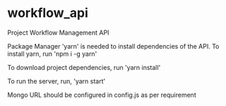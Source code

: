# workflow_api
Project Workflow Management API

Package Manager 'yarn' is needed to install dependencies of the API.
To install yarn, run 'npm i -g yarn'

To download project dependencies, run 'yarn install'

To run the server, run, 'yarn start'

Mongo URL should be configured in config.js as per requirement
